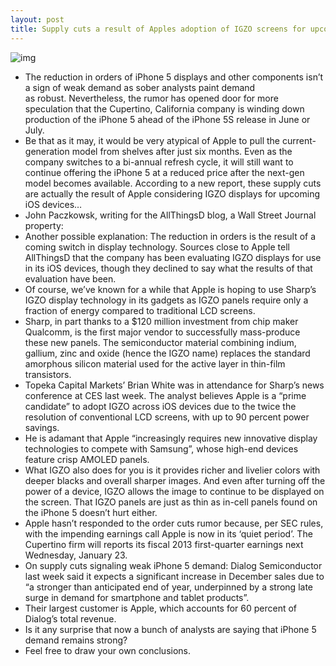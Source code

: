 ```yaml
---
layout: post
title: Supply cuts a result of Apples adoption of IGZO screens for upcoming iDevices?
---
```

![img](http://media.idownloadblog.com/wp-content/uploads/2012/03/Sharp-IGZO-chart.jpg)
* The reduction in orders of iPhone 5 displays and other components isn’t a sign of weak demand as sober analysts paint demand as robust. Nevertheless, the rumor has opened door for more speculation that the Cupertino, California company is winding down production of the iPhone 5 ahead of the iPhone 5S release in June or July.
* Be that as it may, it would be very atypical of Apple to pull the current-generation model from shelves after just six months. Even as the company switches to a bi-annual refresh cycle, it will still want to continue offering the iPhone 5 at a reduced price after the next-gen model becomes available. According to a new report, these supply cuts are actually the result of Apple considering IGZO displays for upcoming iOS devices…
* John Paczkowsk, writing for the AllThingsD blog, a Wall Street Journal property:
* Another possible explanation: The reduction in orders is the result of a coming switch in display technology. Sources close to Apple tell AllThingsD that the company has been evaluating IGZO displays for use in its iOS devices, though they declined to say what the results of that evaluation have been.
* Of course, we’ve known for a while that Apple is hoping to use Sharp’s IGZO display technology in its gadgets as IGZO panels require only a fraction of energy compared to traditional LCD screens.
* Sharp, in part thanks to a $120 million investment from chip maker Qualcomm, is the first major vendor to successfully mass-produce these new panels. The semiconductor material combining indium, gallium, zinc and oxide (hence the IGZO name) replaces the standard amorphous silicon material used for the active layer in thin-film transistors.
* Topeka Capital Markets’ Brian White was in attendance for Sharp’s news conference at CES last week. The analyst believes Apple is a “prime candidate” to adopt IGZO across iOS devices due to the twice the resolution of conventional LCD screens, with up to 90 percent power savings.
* He is adamant that Apple “increasingly requires new innovative display technologies to compete with Samsung”, whose high-end devices feature crisp AMOLED panels.
* What IGZO also does for you is it provides richer and livelier colors with deeper blacks and overall sharper images. And even after turning off the power of a device, IGZO allows the image to continue to be displayed on the screen. That IGZO panels are just as thin as in-cell panels found on the iPhone 5 doesn’t hurt either.
* Apple hasn’t responded to the order cuts rumor because, per SEC rules, with the impending earnings call Apple is now in its ‘quiet period’. The Cupertino firm will reports its fiscal 2013 first-quarter earnings next Wednesday, January 23.
* On supply cuts signaling weak iPhone 5 demand: Dialog Semiconductor last week said it expects a significant increase in December sales due to “a stronger than anticipated end of year, underpinned by a strong late surge in demand for smartphone and tablet products”.
* Their largest customer is Apple, which accounts for 60 percent of Dialog’s total revenue.
* Is it any surprise that now a bunch of analysts are saying that iPhone 5 demand remains strong?
* Feel free to draw your own conclusions.

